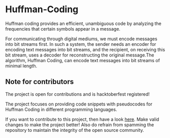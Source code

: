 # Huffman-Coding
Huffman coding provides an efficient, unambiguous code by analyzing the frequencies that certain symbols appear in a message.

For communicating through digital mediums, we must encode messages into bit streams first. In such a system,
the sender needs an encoder for encoding text messages into bit streams, and the recipient, on receiving this bit
stream, uses a decoder for reconstructing the original message.The algorithm, Huffman
Coding, can encode text messages into bit streams of minimal length.

## Note for contributors
The project is open for contributions and is hacktoberfest registered! 

The project focuses on providing code snippets with pseudocodes for Huffman Coding in different programming languages.

If you want to contribute to this project, then have a look [here]().
Make valid changes to make the project better!
Also do refrain from spamming the repository to maintain the integrity of the open source community.
